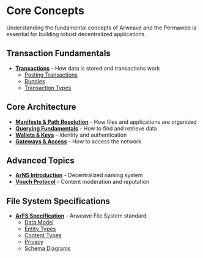 # Core Concepts

Understanding the fundamental concepts of Arweave and the Permaweb is essential for building robust decentralized applications.

## Transaction Fundamentals

- **[Transactions](./transactions/index.md)** - How data is stored and transactions work
  - [Posting Transactions](./transactions/post-transactions.md)
  - [Bundles](./transactions/bundles.md) 
  - [Transaction Types](./transactions/transaction-types.md)

## Core Architecture

- **[Manifests & Path Resolution](./manifests.md)** - How files and applications are organized
- **[Querying Fundamentals](./query-transactions.md)** - How to find and retrieve data
- **[Wallets & Keys](./keyfiles-and-wallets.md)** - Identity and authentication
- **[Gateways & Access](./gateways.md)** - How to access the network

## Advanced Topics

- **[ArNS Introduction](./arns.md)** - Decentralized naming system
- **[Vouch Protocol](./vouch-system.md)** - Content moderation and reputation

## File System Specifications

- **[ArFS Specification](./arfs/arfs.md)** - Arweave File System standard
  - [Data Model](./arfs/data-model.md)
  - [Entity Types](./arfs/entity-types.md)
  - [Content Types](./arfs/content-types.md)
  - [Privacy](./arfs/privacy.md)
  - [Schema Diagrams](./arfs/schema-diagrams.md)